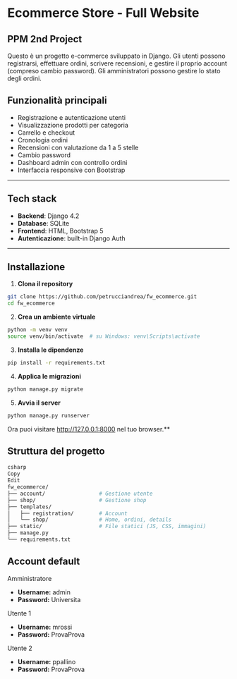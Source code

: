 # Ecommerce Store - Full Website
## PPM 2nd Project

Questo è un progetto e-commerce sviluppato in Django. Gli utenti possono registrarsi, effettuare ordini, scrivere recensioni, e gestire il proprio account (compreso cambio password). Gli amministratori possono gestire lo stato degli ordini.

## Funzionalità principali

- Registrazione e autenticazione utenti
- Visualizzazione prodotti per categoria
- Carrello e checkout
- Cronologia ordini
- Recensioni con valutazione da 1 a 5 stelle
- Cambio password
- Dashboard admin con controllo ordini
- Interfaccia responsive con Bootstrap

---

## Tech stack

- **Backend**: Django 4.2
- **Database**: SQLite
- **Frontend**: HTML, Bootstrap 5
- **Autenticazione**: built-in Django Auth

---

## Installazione

1. **Clona il repository**

```bash
git clone https://github.com/petrucciandrea/fw_ecommerce.git
cd fw_ecommerce
```

2. **Crea un ambiente virtuale**

```bash
python -m venv venv
source venv/bin/activate  # su Windows: venv\Scripts\activate
```

3. **Installa le dipendenze**

```bash
pip install -r requirements.txt
```

4. **Applica le migrazioni**

```bash
python manage.py migrate
```

5. **Avvia il server**

```bash
python manage.py runserver
```

Ora puoi visitare http://127.0.0.1:8000 nel tuo browser.**

## Struttura del progetto

```bash
csharp
Copy
Edit
fw_ecommerce/
├── account/                 # Gestione utente
├── shop/                    # Gestione shop
├── templates/
│   ├── registration/        # Account
│   └── shop/                # Home, ordini, details
├── static/                  # File statici (JS, CSS, immagini)
├── manage.py
└── requirements.txt
```

## Account default

Amministratore
- **Username:** admin
- **Password:** Universita

Utente 1
- **Username:** mrossi
- **Password:** ProvaProva

Utente 2
- **Username:** ppallino
- **Password:** ProvaProva